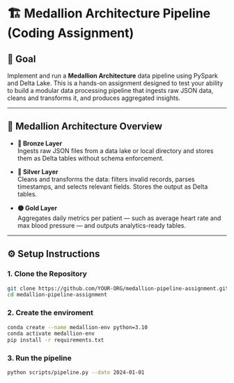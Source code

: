 # 🏗️ Medallion Architecture Pipeline (Coding Assignment)

## 🎯 Goal
Implement and run a **Medallion Architecture** data pipeline using PySpark and Delta Lake. This is a hands-on assignment designed to test your ability to build a modular data processing pipeline that ingests raw JSON data, cleans and transforms it, and produces aggregated insights.

---

## 🧱 Medallion Architecture Overview

- **🔸 Bronze Layer**  
  Ingests raw JSON files from a data lake or local directory and stores them as Delta tables without schema enforcement.

- **🔹 Silver Layer**  
  Cleans and transforms the data: filters invalid records, parses timestamps, and selects relevant fields. Stores the output as Delta tables.

- **🟡 Gold Layer**  
  Aggregates daily metrics per patient — such as average heart rate and max blood pressure — and outputs analytics-ready tables.


---

## ⚙️ Setup Instructions

### 1. Clone the Repository
```bash
git clone https://github.com/YOUR-ORG/medallion-pipeline-assignment.git
cd medallion-pipeline-assignment

```
### 2. Create the enviroment
```bash
conda create --name medallion-env python=3.10
conda activate medallion-env
pip install -r requirements.txt
```

### 3. Run the pipeline
```bash
python scripts/pipeline.py --date 2024-01-01
```

